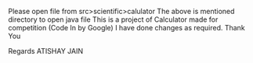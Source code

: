 Please open file from 
	src>scientific>calulator
The above is mentioned directory to open java file
This is a project of Calculator made for competition (Code In by Google)
	I have done changes as required.
Thank You

Regards
ATISHAY JAIN